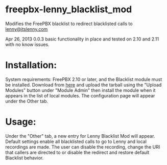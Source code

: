 freepbx-lenny_blacklist_mod
===========================

Modifies the FreePBX blacklist to redirect blacklisted calls to lenny@itslenny.com

Apr 26, 2013
0.0.3 basic functionality in place and tested on 2.10 and 2.11 with no know issues. 

Installation:
=============
System requirements: FreePBX 2.10 or later, and the Blacklist module must be installed. Download from [here](https://github.com/POSSA/freepbx-lenny_blacklist_mod/raw/tarball/lenny-0.0.2.tgz)
and upload the tarball using the "Upload Modules" button under "Module Admin" then install the module when it
appears in the list of local modules. The configuration page will appear under the Other tab.

Usage:
======
Under the "Other" tab, a new entry for Lenny Blacklist Mod will appear. Default settings enable all blacklisted
calls to go to Lenny and local recordings are made. The user can disable the recording, change the URI that callers
are directed to or disable the redirect and restore default Blacklist behavior.
